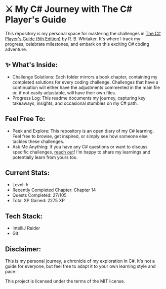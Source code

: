 # ⚔️ My C# Journey with The C# Player's Guide

This repository is my personal space for mastering the challenges in [The C# Player's Guide (5th Edition)](https://csharpplayersguide.com/) by R. B. Whitaker. It's where I track my progress, celebrate milestones, and embark on this exciting C# coding adventure.

## ✨ What's Inside:

* Challenge Solutions:
  Each folder mirrors a book chapter, containing my completed solutions for every coding challenge. Challenges that have a continuation will either have the adjustments commented in the main file or, if not easily adjustable, will have their own files.
* Progress Log:
  This readme documents my journey, capturing key takeaways, insights, and occasional stumbles on my C# path.
## Feel Free To:

* Peek and Explore:
  This repository is an open diary of my C# learning. Feel free to browse, get inspired, or simply see how someone else tackles these challenges.
* Ask Me Anything:
  If you have any C# questions or want to discuss specific challenges, [reach out](mailto:dev@soradotwav.com)! I'm happy to share my learnings and potentially learn from yours too.
##  Current Stats:

- Level: 5
- Recently Completed Chapter: Chapter 14
- Quests Completed: 27/105
- Total XP Gained: 2275 XP
## Tech Stack:

* IntelliJ Raider
* Git
## Disclaimer:

This is my personal journey, a chronicle of my exploration in C#. It's not a guide for everyone, but feel free to adapt it to your own learning style and pace.

This project is licensed under the terms of the MIT license.